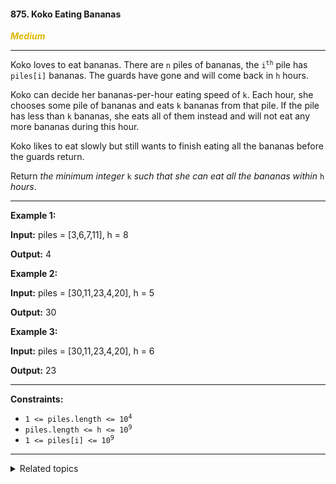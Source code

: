 #### 875. Koko Eating Bananas

<span style="color:#deb800">***Medium***</span>
___

Koko loves to eat bananas. There are `n` piles of bananas, the <code>i<sup>th</sup></code> pile has `piles[i]` bananas. The guards have gone and will come back in `h` hours.

Koko can decide her bananas-per-hour eating speed of `k`. Each hour, she chooses some pile of bananas and eats `k` bananas from that pile. If the pile has less than `k` bananas, she eats all of them instead and will not eat any more bananas during this hour.

Koko likes to eat slowly but still wants to finish eating all the bananas before the guards return.

Return _the minimum integer_ `k` _such that she can eat all the bananas within_ `h` _hours_.
___

**Example 1:**

**Input:** piles = [3,6,7,11], h = 8

**Output:** 4

**Example 2:**

**Input:** piles = [30,11,23,4,20], h = 5

**Output:** 30

**Example 3:**

**Input:** piles = [30,11,23,4,20], h = 6

**Output:** 23
___

**Constraints:**

*   <code>1 <= piles.length <= 10<sup>4</sup></code>
*   <code>piles.length <= h <= 10<sup>9</sup></code>
*   <code>1 <= piles[i] <= 10<sup>9</sup></code>
___

<details><summary>Related topics</summary>

[#Array](https://leetcode.com/tag/array/)
[#Binary Search](https://leetcode.com/tag/binary-search/)

</details>